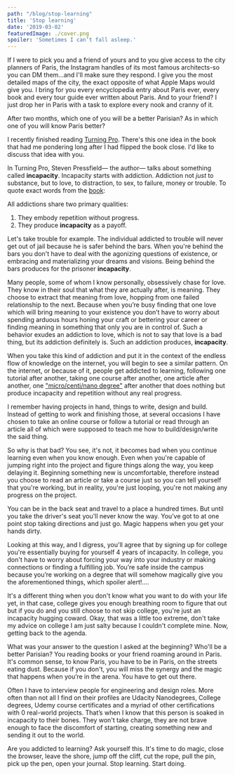 ```yaml
---
path: "/blog/stop-learning"
title: 'Stop learning'
date: '2019-03-02'
featuredImage: ./cover.png
spoiler: 'Sometimes I can’t fall asleep.'
---
```

If I were to pick you and a friend of yours and to you give access to the city planners of Paris, the Instagram handles of its most famous architects-so you can DM them...and I'll make sure they respond. I give you the most detailed maps of the city, the exact opposite of what Apple Maps would give you. I bring for you every encyclopedia entry about Paris ever, every book and every tour guide ever written about Paris. And to your friend? I just drop her in Paris with a task to explore every nook and cranny of it.

After two months, which one of you will be a better Parisian? As in which one of you will know Paris better?

I recently finished reading [Turning Pro](https://amzn.to/2WAV2vh). There's this one idea in the book that had me pondering long after I had flipped the book close. I'd like to discuss that idea with you.

In Turning Pro, Steven Pressfield— the author— talks about something called **incapacity**. Incapacity starts with addiction. Addiction not *just* to substance, but to love, to distraction, to sex, to failure, money or trouble. To quote exact words from the [book](https://amzn.to/2WAV2vh):

All addictions share two primary qualities:

1. They embody repetition without progress.
2. They produce **incapacity** as a payoff.

Let's take trouble for example. The individual addicted to trouble will never get out of jail because he is safer behind the bars. When you're behind the bars you don't have to deal with the agonizing questions of existence, or embracing and materializing your dreams and visions. Being behind the bars produces for the prisoner **incapacity**.

Many people, some of whom I know personally, obsessively chase for love. They know in their soul that what they are actually after, is meaning. They choose to extract that meaning from love, hopping from one failed relationship to the next. Because when you’re busy finding that one love which will bring meaning to your existence you don’t have to worry about spending arduous hours honing your craft or bettering your career or finding meaning in something that only you are in control of. Such a behavior exudes an addiction to love, which is not to say that love is a bad thing, but its addiction definitely is. Such an addiction produces, **incapacity**. 

When you take this kind of addiction and put it in the context of the endless flow of knowledge on the internet, you will begin to see a similar pattern. On the internet, or because of it, people get addicted to learning, following one tutorial after another, taking one course after another, one article after another, one ["micro/centi/nano degree"](https://in.udacity.com/) after another that does nothing but produce incapacity and repetition without any real progress.

I remember having projects in hand, things to write, design and build. Instead of getting to work and finishing those, at several occasions I have chosen to take an online course or follow a tutorial or read through an article all of which were supposed to teach me how to build/design/write the said thing. 

So why is that bad? You see, it's not, it becomes bad when you continue learning even when you know enough. Even when you're capable of jumping right into the project and figure things along the way, you keep delaying it. Beginning something new is uncomfortable, therefore instead you choose to read an article or take a course just so you can tell yourself that you're working, but in reality, you're just looping, you're not making any progress on the project.

You can be in the back seat and travel to a place a hundred times. But until you take the driver's seat you'll never know the way. You’ve got to at one point stop taking directions and just go. Magic happens when you get your hands dirty.

Looking at this way, and I digress, you'll agree that by signing up for college you're essentially buying for yourself 4 years of incapacity. In college, you don't have to worry about forcing your way into your industry or making connections or finding a fulfilling job. You’re safe inside the campus because you’re working on a degree that will somehow magically give you the aforementioned things, which spoiler alert!.... 

It's a different thing when you don't know what you want to do with your life yet, in that case, college gives you enough breathing room to figure that out but if you do and you still choose to not skip college, you're just an incapacity hugging coward. Okay, that was a little too extreme, don't take my advice on college I am just salty because I couldn't complete mine. Now, getting back to the agenda.

What was your answer to the question I asked at the beginning? Who'll be a better Parisian? You reading books or your friend roaming around in Paris. It's common sense, to know Paris, you have to be in Paris, on the streets eating dust. Because if you don't, you will miss the synergy and the magic that happens when you’re in the arena. You have to get out there.

Often I have to interview people for engineering and design roles. More often than not all I find on their profiles are Udacity Nanodegrees, College degrees, Udemy course certificates and a myriad of other certifications with 0 real-world projects. That’s when I know that this person is soaked in incapacity to their bones. They won't take charge, they are not brave enough to face the discomfort of starting, creating something new and sending it out to the world. 

Are you addicted to learning? Ask yourself this. It's time to do magic, close the browser, leave the shore, jump off the cliff, cut the rope, pull the pin, pick up the pen, open your journal. Stop learning. Start doing. 